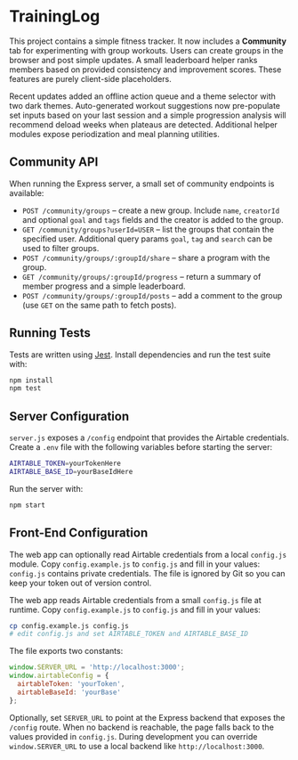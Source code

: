 # TrainingLog

This project contains a simple fitness tracker.
It now includes a **Community** tab for experimenting with group
workouts. Users can create groups in the browser and post simple
updates. A small leaderboard helper ranks members based on provided
consistency and improvement scores. These features are purely
client-side placeholders.

Recent updates added an offline action queue and a theme selector with
two dark themes. Auto-generated workout suggestions now pre-populate set
inputs based on your last session and a simple progression analysis will
recommend deload weeks when plateaus are detected. Additional helper
modules expose periodization and meal planning utilities.

## Community API

When running the Express server, a small set of community endpoints is
available:

- `POST /community/groups` – create a new group. Include `name`,
  `creatorId` and optional `goal` and `tags` fields and the creator is added
  to the group.
- `GET /community/groups?userId=USER` – list the groups that contain the
  specified user. Additional query params `goal`, `tag` and `search` can be
  used to filter groups.
- `POST /community/groups/:groupId/share` – share a program with the
  group.
- `GET /community/groups/:groupId/progress` – return a summary of member
  progress and a simple leaderboard.
- `POST /community/groups/:groupId/posts` – add a comment to the group
  (use `GET` on the same path to fetch posts).

## Running Tests

Tests are written using [Jest](https://jestjs.io/). Install dependencies and run the test suite with:

```bash
npm install
npm test
```

## Server Configuration

`server.js` exposes a `/config` endpoint that provides the Airtable credentials. Create a `.env` file with the following variables before starting the server:

```bash
AIRTABLE_TOKEN=yourTokenHere
AIRTABLE_BASE_ID=yourBaseIdHere
```

Run the server with:

```bash
npm start
```

## Front-End Configuration

The web app can optionally read Airtable credentials from a local
`config.js` module. Copy `config.example.js` to `config.js` and fill in your
values:
`config.js` contains private credentials. The file is ignored by Git so you
can keep your token out of version control.

The web app reads Airtable credentials from a small `config.js` file at
runtime. Copy `config.example.js` to `config.js` and fill in your values:

```bash
cp config.example.js config.js
# edit config.js and set AIRTABLE_TOKEN and AIRTABLE_BASE_ID
```

The file exports two constants:

```javascript
window.SERVER_URL = 'http://localhost:3000';
window.airtableConfig = {
  airtableToken: 'yourToken',
  airtableBaseId: 'yourBase'
};
```

Optionally, set `SERVER_URL` to point at the Express backend that exposes the
`/config` route. When no backend is reachable, the page falls back to the
values provided in `config.js`.
During development you can override `window.SERVER_URL` to use a local backend
like `http://localhost:3000`.

